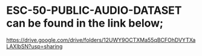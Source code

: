 # ESC-50-PUBLIC-AUDIO-DATASET can be found in the link below;
https://drive.google.com/drive/folders/12UWY9OCTXMa55qBCFOhDVYTXaLAXlbSN?usp=sharing

